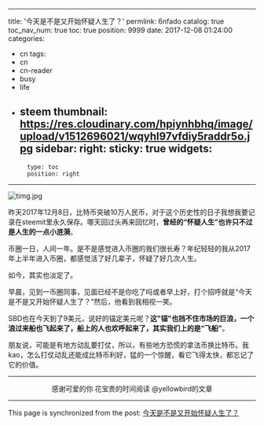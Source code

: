 
---
title: '今天是不是又开始怀疑人生了？'
permlink: 6nfado
catalog: true
toc_nav_num: true
toc: true
position: 9999
date: 2017-12-08 01:24:00
categories:
- cn
tags:
- cn
- cn-reader
- busy
- life
- steem
thumbnail: https://res.cloudinary.com/hpiynhbhq/image/upload/v1512696021/wqyhl97vfdiy5raddr5o.jpg
sidebar:
    right:
        sticky: true
widgets:
    -
        type: toc
        position: right
---


![timg.jpg](https://res.cloudinary.com/hpiynhbhq/image/upload/v1512696021/wqyhl97vfdiy5raddr5o.jpg)

昨天2017年12月8日，比特币突破10万人民币，对于这个历史性的日子我想我要记录在steemit里永久保存。哪天回过头再来回忆时，**曾经的“怀疑人生”也许只不过是人生的一点小涟漪**。

币圈一日，人间一年。是不是感觉进入币圈的我们很长寿？年纪轻轻的我从2017年上半年进入币圈，都感觉活了好几辈子，怀疑了好几次人生。

如今，其实也淡定了。

早晨，见到一币圈同事，见面已经不是你吃了吗或者早上好，打个招呼就是“今天是不是又开始怀疑人生了？”然后，他看到我相视一笑。

SBD也在今天到了9美元，说好的锚定美元呢？**这"锚"也挡不住市场的巨浪，一个浪过来船也飞起来了，船上的人也欢呼起来了，其实我们上的是“飞船”**。

朋友说，可能是有地方动乱要打仗，所以，有些地方恐慌的拿法币换比特币。我kao，怎么打仗动乱还能成比特币利好，猛的一个惊醒，看它飞得太快，都忘记了它的价值。

---

<center>感谢可爱的你
花宝贵的时间阅读 @yellowbird的文章 </center>

- - -

This page is synchronized from the post: [今天是不是又开始怀疑人生了？](https://steemit.com/@yellowbird/6nfado)
